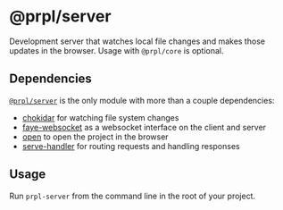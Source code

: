 # @prpl/server

Development server that watches local file changes and makes those updates in the browser. Usage with `@prpl/core` 
is optional.

## Dependencies

[`@prpl/server`](https://github.com/tyhopp/prpl/tree/main/packages/server/src/server.ts) is the only module with more than a couple dependencies:

- [chokidar](https://github.com/paulmillr/chokidar) for watching file system changes
- [faye-websocket](https://github.com/faye/faye-websocket-node) as a websocket interface on the client and server
- [open](https://www.npmjs.com/package/open) to open the project in the browser
- [serve-handler](https://github.com/vercel/serve-handler) for routing requests and handling responses

## Usage

Run `prpl-server` from the command line in the root of your project.